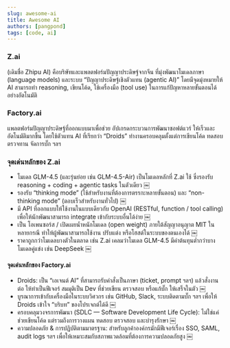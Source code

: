 ```yaml
---
slug: awesome-ai
title: Awesome AI
authors: [pangpond]
tags: [code, ai]
---
```


### Z.ai

(เดิมชื่อ Zhipu AI) คือบริษัทและแพลตฟอร์มปัญญาประดิษฐ์จากจีน ที่มุ่งพัฒนาโมเดลภาษา (language models) และระบบ “ปัญญาประดิษฐ์เชิงตัวแทน (agentic AI)” โดยมีจุดมุ่งหมายให้ AI สามารถทำ reasoning, เขียนโค้ด, ใช้เครื่องมือ (tool use) ในการแก้ปัญหาหลายขั้นตอนได้อย่างอัตโนมัติ

### Factory.ai

แพลตฟอร์มปัญญาประดิษฐ์ที่ออกแบบมาเพื่อช่วย อัปเกรดกระบวนการพัฒนาซอฟต์แวร์ ให้เร็วและอัตโนมัติมากขึ้น โดยใช้ตัวแทน AI ที่เรียกว่า “Droids” ทำงานครอบคลุมตั้งแต่การเขียนโค้ด ทดสอบ ตรวจทาน จัดการบั๊ก ฯลฯ

<!-- truncate -->

### จุดเด่นหลักของ Z.ai

- โมเดล GLM-4.5 (และรุ่นย่อย เช่น GLM-4.5-Air) เป็นโมเดลหลักที่ Z.ai ใช้ ซึ่งรองรับ reasoning + coding + agentic tasks ในตัวเดียว ￼
- รองรับ “thinking mode” (ใช้สำหรับงานที่ต้องการตรรกะหลายขั้นตอน) และ “non-thinking mode” (ตอบเร็วสำหรับงานทั่วไป) ￼
- มี API ที่ออกแบบให้ใช้งานในแบบเดียวกับ OpenAI (RESTful, function / tool calling) เพื่อให้นักพัฒนาสามารถ integrate เข้ากับระบบอื่นได้ง่าย ￼
- เป็น โอเพนซอร์ส / เปิดเผยน้ำหนักโมเดล (open weight) ภายใต้สัญญาอนุญาต MIT ในหลายกรณี ทำให้ผู้พัฒนาสามารถใช้งาน ปรับแต่ง หรือโฮสต์ในระบบของตนเองได้ ￼
- ราคาถูกกว่าโมเดลบางตัวในตลาด เช่น Z.ai เคลมว่าโมเดล GLM-4.5 มีค่าต้นทุนต่ำกว่าบางโมเดลคู่แข่ง เช่น DeepSeek ￼

#### จุดเด่นหลักของ Factory.ai

- Droids: เป็น “เอเจนต์ AI” ที่สามารถรับคำสั่งเป็นภาษา (ticket, prompt ฯลฯ) แล้วสั่งงานต่อ ให้ทำเป็นฟีเจอร์ สมมุติเป็น Dev ที่ช่วยเขียน ตรวจสอบ หรือแก้บั๊ก ให้เสร็จในตัว ￼
- บูรณาการเข้ากับเครื่องมือในระบบวิศวกร เช่น GitHub, Slack, ระบบติดตามบั๊ก ฯลฯ เพื่อให้ Droids เข้าใจ “บริบท” ของโปรเจกต์ได้ดี ￼
- ครอบคลุมวงจรการพัฒนา (SDLC — Software Development Life Cycle): ไม่ใช่แค่ช่วยเขียนโค้ด แต่รวมถึงการวางแผน ทดสอบ ตรวจสอบ และบำรุงรักษา ￼
- ความปลอดภัย & การปฏิบัติตามมาตรฐาน: สำหรับลูกค้าองค์กรมักมีฟีเจอร์เรื่อง SSO, SAML, audit logs ฯลฯ เพื่อให้เหมาะสมกับสภาพแวดล้อมที่ต้องการความปลอดภัยสูง ￼
